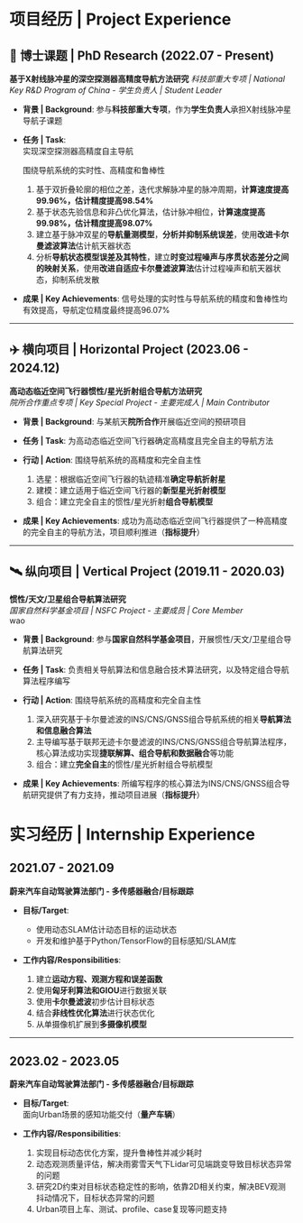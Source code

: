 <!-- ### **Software Engineer Intern**  
**January 2025 – June 2025 | ByteDance**  

Worked on the development and optimization of large-scale recommendation systems, focusing on algorithm improvements and system efficiency enhancements. Contributed to real-time data processing pipelines and model optimization for personalized content delivery.

#### Key Contributions:  
- Developed and optimized recommendation algorithms to enhance user engagement and content relevance.  
- Designed and implemented real-time data processing workflows to improve model inference efficiency.  
- Conducted A/B testing and performance analysis to refine recommendation strategies based on user behavior data.  

---

### **软件工程师实习生**  
**2025年1月 – 2025年6月 | 字节跳动**  

负责大规模推荐系统的开发与优化，专注于算法改进和系统效率提升。参与实时数据处理管道的构建，并优化模型推理流程，以提升个性化内容推荐效果。

#### 主要贡献:  
- 研发并优化推荐算法，提高用户互动率和内容相关性。  
- 设计并实现实时数据处理流程，提升模型推理的计算效率。  
- 进行A/B测试与性能分析，基于用户行为数据优化推荐策略。 -->

# 项目经历 | Project Experience

## 🚀 博士课题 | PhD Research (2022.07 - Present)
**基于X射线脉冲星的深空探测器高精度导航方法研究** 
*科技部重大专项 | National Key R&D Program of China - 学生负责人 | Student Leader*

- **背景 | Background**:
  参与**科技部重大专项**，作为**学生负责人**承担X射线脉冲星导航子课题

- **任务 | Task**:  
  实现深空探测器高精度自主导航

  围绕导航系统的实时性、高精度和鲁棒性
  1. 基于双折叠轮廓的相位之差，迭代求解脉冲星的脉冲周期，**计算速度提高99.96%，估计精度提高98.54%**
  2. 基于状态先验信息和非凸优化算法，估计脉冲相位，**计算速度提高99.98%，估计精度提高98.07%**
  3. 建立基于脉冲双星的**导航量测模型**，**分析并抑制系统误差**，使用**改进卡尔曼滤波算法**估计航天器状态
  4. 分析**导航状态模型误差及其特性**，建立**时变过程噪声与序贯状态差分之间的映射关系**，使用**改进自适应卡尔曼滤波算法**估计过程噪声和航天器状态，抑制系统发散

- **成果 | Key Achievements**:
  信号处理的实时性与导航系统的精度和鲁棒性均有效提高，导航定位精度最终提高96.07%

---

## ✈️ 横向项目 | Horizontal Project (2023.06 - 2024.12)  
**高动态临近空间飞行器惯性/星光折射组合导航方法研究**  
*院所合作重点专项 | Key Special Project - 主要完成人 | Main Contributor*  

- **背景 | Background**:
  与某航天**院所合作**开展临近空间的预研项目

- **任务 | Task**:
  为高动态临近空间飞行器确定高精度且完全自主的导航方法

- **行动 | Action**:
  围绕导航系统的高精度和完全自主性
  1. 选星：根据临近空间飞行器的轨迹精准**确定导航折射星**
  2. 建模：建立适用于临近空间飞行器的**新型星光折射模型**
  3. 组合：建立完全自主的惯性/星光折射**组合导航模型**
   
- **成果 | Key Achievements**:
  成功为高动态临近空间飞行器提供了一种高精度的完全自主的导航方法，项目顺利推进（**指标提升**）

---

## 🛰️ 纵向项目 | Vertical Project (2019.11 - 2020.03)  
**惯性/天文/卫星组合导航算法研究**  
*国家自然科学基金项目 | NSFC Project - 主要成员 | Core Member*  
wao
- **背景 | Background**:
  参与**国家自然科学基金项目**，开展惯性/天文/卫星组合导航算法研究

- **任务 | Task**:
  负责相关导航算法和信息融合技术算法研究，以及特定组合导航算法程序编写

- **行动 | Action**:
  围绕导航系统的高精度和完全自主性
  1. 深入研究基于卡尔曼滤波的INS/CNS/GNSS组合导航系统的相关**导航算法和信息融合算法**
  2. 主导编写基于联邦无迹卡尔曼滤波的INS/CNS/GNSS组合导航算法程序，核心算法成功实现**捷联解算、组合导航和数据融合**等功能
  3. 组合：建立**完全自主**的惯性/星光折射组合导航模型
   
- **成果 | Key Achievements**:
  所编写程序的核心算法为INS/CNS/GNSS组合导航研究提供了有力支持，推动项目进展（**指标提升**）

<!-- ---

## 🚀 硕士课题 | Master Research (2022.07 - Present)
**脑磁信号伪影识别算法研究** 
*北京量子信息科学研究院合作项目 | Collaborative projects - 学生负责人 | Student Leader*

- **背景 | Background**:
  参与科技部重大专项，作为学生负责人承担X射线脉冲星导航子课题

- **任务 | Task**:  
  实现深空探测器高精度自主导航

- **行动 | Action**:  
  围绕导航系统的实时性、高精度和鲁棒性
  1. 基于双折叠轮廓的相位之差，迭代求解脉冲星的脉冲周期，**计算速度提高99.96%，估计精度提高98.54%**
  2. 基于状态先验信息和非凸优化算法，估计脉冲相位，**计算速度提高99.98%，估计精度提高98.07%**
  3. 建立基于脉冲双星的**导航量测模型**，**分析并抑制系统误差**，使用**改进卡尔曼滤波算法**估计航天器状态
  4. 分析**导航状态模型误差及其特性**，建立**时变过程噪声与序贯状态差分之间的映射关系**，使用**改进自适应卡尔曼滤波算法**估计过程噪声和航天器状态，抑制系统发散

- **成果 | Key Achievements**:
  信号处理的实时性与导航系统的精度和鲁棒性均有效提高，**导航定位精度最终提高96.07%** -->

# 实习经历 | Internship Experience

## 2021.07 - 2021.09
**蔚来汽车自动驾驶算法部门 - 多传感器融合/目标跟踪**  

- **目标/Target**:  
  - 使用动态SLAM估计动态目标的运动状态
  - 开发和维护基于Python/TensorFlow的目标感知/SLAM库

- **工作内容/Responsibilities**:
  1. 建立**运动方程、观测方程和误差函数**  
  2. 使用**匈牙利算法和GIOU**进行数据关联  
  3. 使用**卡尔曼滤波**初步估计目标状态  
  4. 结合**非线性优化算法**进行状态优化  
  5. 从单摄像机扩展到**多摄像机模型**  

---

## 2023.02 - 2023.05  
**蔚来汽车自动驾驶算法部门 - 多传感器融合/目标跟踪**  

- **目标/Target**:  
  面向Urban场景的感知功能交付（**量产车辆**）  

- **工作内容/Responsibilities**:
  1. 实现目标动态优化方案，提升鲁棒性并减少耗时  
  2. 动态观测质量评估，解决雨雾雪天气下Lidar可见端跳变导致目标状态异常的问题
  3. 研究2D约束对目标状态稳定性的影响，依靠2D相关约束，解决BEV观测抖动情况下，目标状态异常的问题
  4. Urban项目上车、测试、profile、case复现等问题支持
